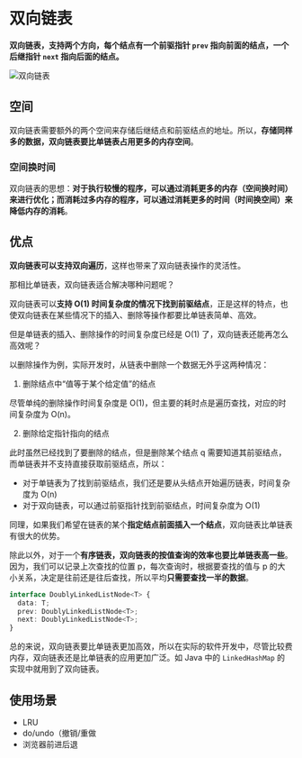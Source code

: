 # 双向链表

**双向链表，支持两个方向，每个结点有一个前驱指针 `prev` 指向前面的结点，一个后继指针 `next` 指向后面的结点。**

![双向链表](@imgs/cbc8ab20276e2f9312030c313a9ef70b.jpg)

## 空间

双向链表需要额外的两个空间来存储后继结点和前驱结点的地址。所以，**存储同样多的数据，双向链表要比单链表占用更多的内存空间**。

### 空间换时间

双向链表的思想：**对于执行较慢的程序，可以通过消耗更多的内存（空间换时间）来进行优化；而消耗过多内存的程序，可以通过消耗更多的时间（时间换空间）来降低内存的消耗**。

## 优点

**双向链表可以支持双向遍历**，这样也带来了双向链表操作的灵活性。

那相比单链表，双向链表适合解决哪种问题呢？

双向链表可以**支持 O(1) 时间复杂度的情况下找到前驱结点**，正是这样的特点，也使双向链表在某些情况下的插入、删除等操作都要比单链表简单、高效。

但是单链表的插入、删除操作的时间复杂度已经是 O(1) 了，双向链表还能再怎么高效呢？

以删除操作为例，实际开发时，从链表中删除一个数据无外乎这两种情况：

1. 删除结点中“值等于某个给定值”的结点

尽管单纯的删除操作时间复杂度是 O(1)，但主要的耗时点是遍历查找，对应的时间复杂度为 O(n)。

2. 删除给定指针指向的结点

此时虽然已经找到了要删除的结点，但是删除某个结点 q 需要知道其前驱结点，而单链表并不支持直接获取前驱结点，所以：

- 对于单链表为了找到前驱结点，我们还是要从头结点开始遍历链表，时间复杂度为 O(n)
- 对于双向链表，可以通过前驱指针找到前驱结点，时间复杂度为 O(1)

同理，如果我们希望在链表的某个**指定结点前面插入一个结点**，双向链表比单链表有很大的优势。

除此以外，对于一个**有序链表，双向链表的按值查询的效率也要比单链表高一些**。因为，我们可以记录上次查找的位置 p，每次查询时，根据要查找的值与 p 的大小关系，决定是往前还是往后查找，所以平均**只需要查找一半的数据**。

```ts
interface DoublyLinkedListNode<T> {
  data: T;
  prev: DoublyLinkedListNode<T>;
  next: DoublyLinkedListNode<T>;
}
```

总的来说，双向链表要比单链表更加高效，所以在实际的软件开发中，尽管比较费内存，双向链表还是比单链表的应用更加广泛。如 Java 中的 `LinkedHashMap` 的实现中就用到了双向链表。

## 使用场景

- LRU
- do/undo（撤销/重做
- 浏览器前进后退
